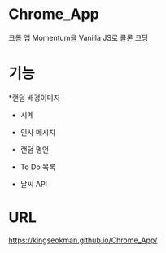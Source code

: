 # Chrome_App
크롬 앱 Momentum을 Vanilla JS로 클론 코딩
# 기능
*랜덤 배경이미지


* 시계


* 인사 메시지

  
* 랜덤 명언

  
* To Do 목록


* 날씨 API

  
# URL
https://kingseokman.github.io/Chrome_App/
